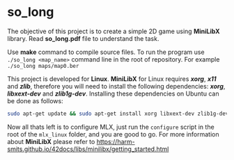 # so_long
The objective of this project is to create a simple 2D game using **MiniLibX** library. Read **so_long.pdf** file to understand the task.  
  
Use **make** command to compile source files. To run the program use `./so_long <map_name>` command line in the root of repository. For example `./so_long maps/map0.ber`  
  
This project is developed for **Linux**. **MiniLibX** for Linux requires ***xorg***, ***x11*** and ***zlib***, therefore you will need to install the following dependencies: ***xorg***, ***libxext-dev*** and ***zlib1g-dev***. Installing these dependencies on Ubuntu can be done as follows:  
```bash
sudo apt-get update && sudo apt-get install xorg libxext-dev zlib1g-dev
```  
Now all thats left is to configure MLX, just run the `configure` script in the root of the `mlx_linux` folder, and you are good to go.
For more information about **MiniLibX** please refer to https://harm-smits.github.io/42docs/libs/minilibx/getting_started.html
